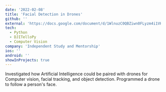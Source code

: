 ```yaml
---
date: '2022-02-08'
title: 'Facial Detection in Drones'
github: ''
external: 'https://docs.google.com/document/d/1WlnuzC0QBZiwn0FLyzm4i1VHRXNOm5QqRBfmihFZplc/edit?usp=sharing'
tech:
  - Python
  - DJITelloPy
  - Computer Vision
company: 'Independent Study and Mentorship'
ios: ''
android: ''
showInProjects: true
---
```


Investigated how Artificial Intelligence could be paired with drones for Computer vision, facial tracking, and object detection. Programmed a drone to follow a person's face.